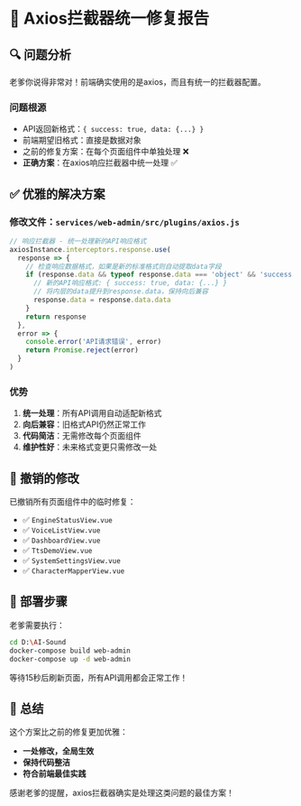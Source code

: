# 🎯 Axios拦截器统一修复报告

## 🔍 问题分析

老爹你说得非常对！前端确实使用的是axios，而且有统一的拦截器配置。

### 问题根源
- API返回新格式：`{ success: true, data: {...} }`
- 前端期望旧格式：直接是数据对象
- 之前的修复方案：在每个页面组件中单独处理 ❌
- **正确方案**：在axios响应拦截器中统一处理 ✅

## ✅ 优雅的解决方案

### 修改文件：`services/web-admin/src/plugins/axios.js`

```javascript
// 响应拦截器 - 统一处理新的API响应格式
axiosInstance.interceptors.response.use(
  response => {
    // 检查响应数据格式，如果是新的标准格式则自动提取data字段
    if (response.data && typeof response.data === 'object' && 'success' in response.data && 'data' in response.data) {
      // 新的API响应格式: { success: true, data: {...} }
      // 将内层的data提升到response.data，保持向后兼容
      response.data = response.data.data
    }
    return response
  },
  error => {
    console.error('API请求错误', error)
    return Promise.reject(error)
  }
)
```

### 优势
1. **统一处理**：所有API调用自动适配新格式
2. **向后兼容**：旧格式API仍然正常工作
3. **代码简洁**：无需修改每个页面组件
4. **维护性好**：未来格式变更只需修改一处

## 🔄 撤销的修改

已撤销所有页面组件中的临时修复：
- ✅ `EngineStatusView.vue`
- ✅ `VoiceListView.vue` 
- ✅ `DashboardView.vue`
- ✅ `TtsDemoView.vue`
- ✅ `SystemSettingsView.vue`
- ✅ `CharacterMapperView.vue`

## 🚀 部署步骤

老爹需要执行：

```bash
cd D:\AI-Sound
docker-compose build web-admin
docker-compose up -d web-admin
```

等待15秒后刷新页面，所有API调用都会正常工作！

## 🎉 总结

这个方案比之前的修复更加优雅：
- **一处修改，全局生效**
- **保持代码整洁**
- **符合前端最佳实践**

感谢老爹的提醒，axios拦截器确实是处理这类问题的最佳方案！ 